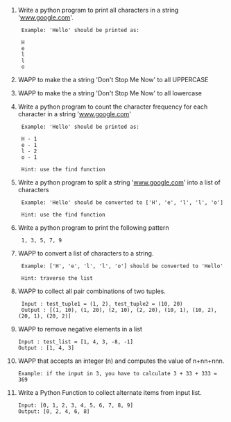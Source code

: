 
1. Write a python program to print all characters in a string 'www.google.com'.         
   
        Example: 'Hello' should be printed as:

        H
        e
        l
        l
        o

2. WAPP to make the a string 'Don't Stop Me Now' to all UPPERCASE 

3. WAPP to make the a string 'Don't Stop Me Now' to all lowercase 


4. Write a python program to count the character frequency for each character in a string 'www.google.com'

        Example: 'Hello' should be printed as:

        H - 1
        e - 1
        l - 2
        o - 1

        Hint: use the find function
        

5. Write a python program to split a string 'www.google.com' into a list of characters

        Example: 'Hello' should be converted to ['H', 'e', 'l', 'l', 'o'] 

        Hint: use the find function

6. Write a python program to print the following pattern

        1, 3, 5, 7, 9

7. WAPP to convert a list of characters to a string.

        Example: ['H', 'e', 'l', 'l', 'o'] should be converted to 'Hello'

        Hint: traverse the list

8. WAPP to collect all pair combinations of two tuples.
        
        Input : test_tuple1 = (1, 2), test_tuple2 = (10, 20)
        Output : [(1, 10), (1, 20), (2, 10), (2, 20), (10, 1), (10, 2), (20, 1), (20, 2)]

9.  WAPP to remove negative elements in a list
    
        Input : test_list = [1, 4, 3, -8, -1]
        Output : [1, 4, 3]

10. WAPP that accepts an integer (n) and computes the value of n+nn+nnn.
    
        Example: if the input in 3, you have to calculate 3 + 33 + 333 = 369
        
11. Write a Python Function to collect alternate items from input list.
        
        Input: [0, 1, 2, 3, 4, 5, 6, 7, 8, 9]
        Output: [0, 2, 4, 6, 8]
    